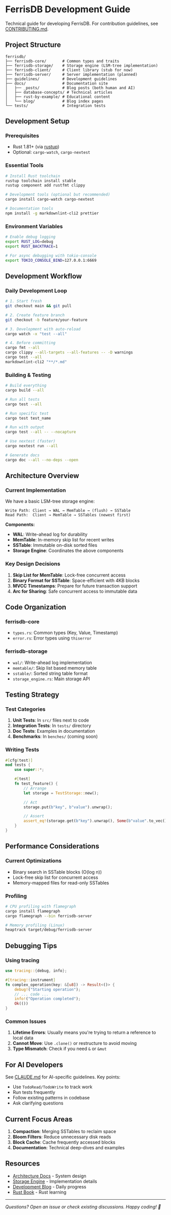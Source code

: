 # FerrisDB Development Guide

Technical guide for developing FerrisDB. For contribution guidelines, see [CONTRIBUTING.md](CONTRIBUTING.md).

## Project Structure

```text
ferrisdb/
├── ferrisdb-core/       # Common types and traits
├── ferrisdb-storage/    # Storage engine (LSM-tree implementation)
├── ferrisdb-client/     # Client library (stub for now)
├── ferrisdb-server/     # Server implementation (planned)
├── guidelines/          # Development guidelines
├── docs/                # Documentation site
│   ├── _posts/          # Blog posts (both human and AI)
│   ├── database-concepts/ # Technical articles
│   ├── rust-by-example/ # Educational content
│   └── blog/            # Blog index pages
└── tests/               # Integration tests
```

## Development Setup

### Prerequisites

- Rust 1.81+ (via [rustup](https://rustup.rs/))
- Optional: `cargo-watch`, `cargo-nextest`

### Essential Tools

```bash
# Install Rust toolchain
rustup toolchain install stable
rustup component add rustfmt clippy

# Development tools (optional but recommended)
cargo install cargo-watch cargo-nextest

# Documentation tools
npm install -g markdownlint-cli2 prettier
```

### Environment Variables

```bash
# Enable debug logging
export RUST_LOG=debug
export RUST_BACKTRACE=1

# For async debugging with tokio-console
export TOKIO_CONSOLE_BIND=127.0.0.1:6669
```

## Development Workflow

### Daily Development Loop

```bash
# 1. Start fresh
git checkout main && git pull

# 2. Create feature branch
git checkout -b feature/your-feature

# 3. Development with auto-reload
cargo watch -x "test --all"

# 4. Before committing
cargo fmt --all
cargo clippy --all-targets --all-features -- -D warnings
cargo test --all
markdownlint-cli2 "**/*.md"
```

### Building & Testing

```bash
# Build everything
cargo build --all

# Run all tests
cargo test --all

# Run specific test
cargo test test_name

# Run with output
cargo test --all -- --nocapture

# Use nextest (faster)
cargo nextest run --all

# Generate docs
cargo doc --all --no-deps --open
```

## Architecture Overview

### Current Implementation

We have a basic LSM-tree storage engine:

```
Write Path: Client → WAL → MemTable → (flush) → SSTable
Read Path:  Client → MemTable → SSTables (newest first)
```

**Components:**

- **WAL**: Write-ahead log for durability
- **MemTable**: In-memory skip list for recent writes
- **SSTable**: Immutable on-disk sorted files
- **Storage Engine**: Coordinates the above components

### Key Design Decisions

1. **Skip List for MemTable**: Lock-free concurrent access
2. **Binary Format for SSTable**: Space-efficient with 4KB blocks
3. **MVCC Timestamps**: Prepare for future transaction support
4. **Arc for Sharing**: Safe concurrent access to immutable data

## Code Organization

### ferrisdb-core

- `types.rs`: Common types (Key, Value, Timestamp)
- `error.rs`: Error types using `thiserror`

### ferrisdb-storage

- `wal/`: Write-ahead log implementation
- `memtable/`: Skip list based memory table
- `sstable/`: Sorted string table format
- `storage_engine.rs`: Main storage API

## Testing Strategy

### Test Categories

1. **Unit Tests**: In `src/` files next to code
2. **Integration Tests**: In `tests/` directory
3. **Doc Tests**: Examples in documentation
4. **Benchmarks**: In `benches/` (coming soon)

### Writing Tests

```rust
#[cfg(test)]
mod tests {
    use super::*;

    #[test]
    fn test_feature() {
        // Arrange
        let storage = TestStorage::new();

        // Act
        storage.put(b"key", b"value").unwrap();

        // Assert
        assert_eq!(storage.get(b"key").unwrap(), Some(b"value".to_vec()));
    }
}
```

## Performance Considerations

### Current Optimizations

- Binary search in SSTable blocks (O(log n))
- Lock-free skip list for concurrent access
- Memory-mapped files for read-only SSTables

### Profiling

```bash
# CPU profiling with flamegraph
cargo install flamegraph
cargo flamegraph --bin ferrisdb-server

# Memory profiling (Linux)
heaptrack target/debug/ferrisdb-server
```

## Debugging Tips

### Using tracing

```rust
use tracing::{debug, info};

#[tracing::instrument]
fn complex_operation(key: &[u8]) -> Result<()> {
    debug!("Starting operation");
    // ... code ...
    info!("Operation completed");
    Ok(())
}
```

### Common Issues

1. **Lifetime Errors**: Usually means you're trying to return a reference to local data
2. **Cannot Move**: Use `.clone()` or restructure to avoid moving
3. **Type Mismatch**: Check if you need `&` or `&mut`

## For AI Developers

See [CLAUDE.md](CLAUDE.md) for AI-specific guidelines. Key points:

- Use `TodoRead/TodoWrite` to track work
- Run tests frequently
- Follow existing patterns in codebase
- Ask clarifying questions

## Current Focus Areas

1. **Compaction**: Merging SSTables to reclaim space
2. **Bloom Filters**: Reduce unnecessary disk reads
3. **Block Cache**: Cache frequently accessed blocks
4. **Documentation**: Technical deep-dives and examples

## Resources

- [Architecture Docs](docs/architecture.md) - System design
- [Storage Engine](docs/storage-engine.md) - Implementation details
- [Development Blog](https://ferrisdb.org/blog/) - Daily progress
- [Rust Book](https://doc.rust-lang.org/book/) - Rust learning

---

_Questions? Open an issue or check existing discussions. Happy coding! 🦀_
